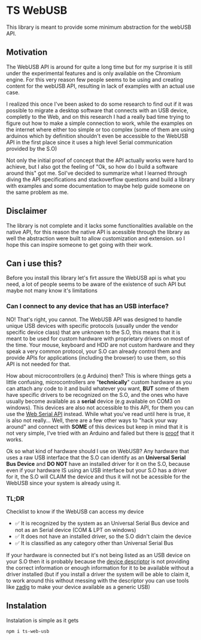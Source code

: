 # TS WebUSB
This library is meant to provide some minimum abstraction for the webUSB API.

## Motivation
The WebUSB API is around for quite a long time but for my surprise it is still under the experimental features and is only available on the Chromium engine. For this very reason few people seems to be using and creating content for the webUSB API, resulting in lack of examples with an actual use case. 

I  realized this once I've been asked to do some research to find out if it was possible to migrate a desktop software that connects with an USB device, completly to the Web, and on this research I had a really bad time trying to figure out how to make a simple connection to work, while the examples on the internet where either too simple or too complex (some of them are using arduinos which by definition shouldn't even be accessible to the WebUSB API in the first place since it uses a high level Serial communication provided by the S.O)

Not only the initial proof of concept that the API actually works were hard to achieve, but I also got the feeling of "Ok, so how do I build a software around this" got me. SoI've decided to summarize what I learned through diving the API specifications and stackoverflow questions and build a library with examples and some documentation to maybe help guide someone on the same problem as me.

## Disclaimer
The library is not complete and it lacks some functionalities available on the native API, for this reason the native API is acessible through the library as well the abstraction were built to allow customization and extension. so I hope this can inspire someone to get going with their work.
## Can i use this?
Before you install this library let's firt assure the WebUSB api is what you need, a lot of people seems to be aware of the existence of such API but maybe not many know it's limitations

### Can I connect to any device that has an USB interface?
NO! That's right, you cannot. The WebUSB API was designed to handle unique USB devices with specific protocols (usually under the vendor specific device class) that are unknown to the S.O, this means that it is meant to be used for custom hardware with proprietary drivers on most of the time. Your mouse, keyboard and HDD are not custom hardware and they speak a very common protocol, your S.O can already control them and provide APIs for applications (including the browser) to use them, so this API is not needed for that.

How about microcontrollers (e.g Arduino) then? This is where things gets a little confusing, microcontrollers are "**technically**" custom hardware as you can attach any code to it and build whatever you want, **BUT** some of them have specific drivers to be recognized on the S.O, and the ones who have usually become available as a **serial** device (e.g available on COM3 on windows). This devices are also not accessible to this API, for them you can use the [Web Serial API](https://developer.mozilla.org/en-US/docs/Web/API/Web_Serial_API) instead. While what you've read until here is true, it is also not really... Well, there are a few other ways to "hack your way around" and connect with **SOME** of this devices but keep in mind that it is not very simple, I've tried with an Arduino and failed but there is [proof](https://github.com/webusb/arduino) that it works.

Ok so what kind of hardware should I use on WebUSB? Any hardware that uses a raw USB interface that the S.O can identify as an **Universal Serial Bus Device** and **DO NOT** have an installed driver for it on the S.O, because even if your hardware IS using an USB interface but your S.O has a driver for it, the S.O will CLAIM the device and thus it will not be acessible for the WebUSB since your system is already using it.

### TL;DR
Checklist to know if the WebUSB can access my device
- ✅ It is recognized by the system as an Universal Serial Bus device and not as an Serial device (COM & LPT on windows)
- ✅ It does not have an installed driver, so the S.O didn't claim the device
- ✅ It is classified as any category other than Universal Serial Bus

If your hardware is connected but it's not being listed as an USB device on your S.O then it is probably because the [device descriptor](https://learn.microsoft.com/en-us/windows-hardware/drivers/usbcon/usb-device-descriptors) is not providing the correct information or enough information for it to be available without a driver installed (but if you install a driver the system will be able to claim it, to work around this without messing with the descriptor you can use tools like [zadig](https://zadig.akeo.ie/) to make your device available as a generic USB)
## Instalation

Instalation is simple as it gets
```bash
npm i ts-web-usb
```
